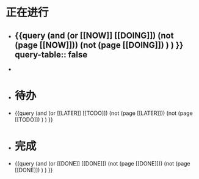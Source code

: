 # 正在进行
- {{query (and (or [[NOW]] [[DOING]]) (not (page [[NOW]])) (not (page [[DOING]]) ) ) }}
  query-table:: false
	-
-
- # 待办
- {{query (and (or [[LATER]] [[TODO]]) (not (page [[LATER]])) (not (page [[TODO]]) ) ) }}
- # 完成
- {{query (and (or [[DONE]] [[DONE]]) (not (page [[DONE]])) (not (page [[DONE]]) ) ) }}